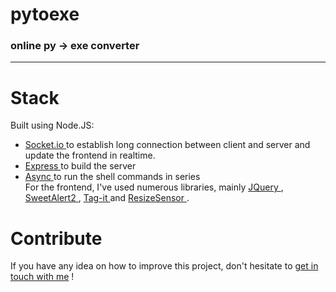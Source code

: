 <h1> pytoexe </h1>
<h3> online py -> exe converter </h3>
<hr/>

# Stack
Built using Node.JS:
* <a href="https://github.com/socketio/socket.io"> Socket.io </a> to establish long connection between client and server and update the frontend in realtime.
* <a href="https://github.com/expressjs/express"> Express </a> to build the server
* <a href="https://github.com/caolan/async"> Async </a> to run the shell commands in series </br>
For the frontend, I've used numerous libraries, mainly <a href="https://github.com/jquery/jquery"> JQuery </a>, <a href="https://github.com/sweetalert2/sweetalert2"> SweetAlert2 </a>, <a href="https://github.com/aehlke/tag-it"> Tag-it </a> and <a href="https://github.com/procurios/ResizeSensor"> ResizeSensor </a>.

# Contribute
If you have any idea on how to improve this project, don't hesitate to <a href="http://www.michaelcukier.com/home/"> get in touch with me</a> ! 
